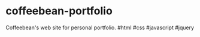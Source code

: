 # coffeebean-portfolio
Coffeebean's web site for personal portfolio. #html #css #javascript #jquery
